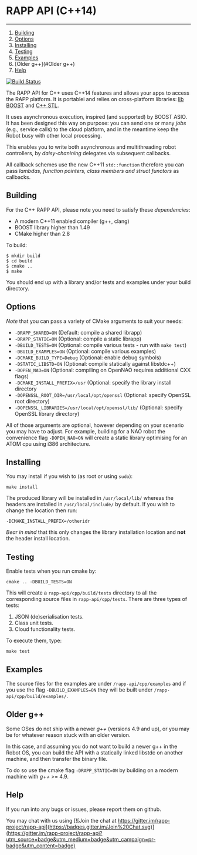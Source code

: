 # RAPP API (C++14)
-----------------------

1. [Building](#Building)
1. [Options](#Options)
1. [Installing](#Installing)
1. [Testing](#Testing)
1. [Examples](#Examples)
1. [Older g++](#Older g++)
1. [Help](#Help)

[![Build Status](https://travis-ci.org/rapp-project/rapp-api.svg?branch=cpp_dev)](https://travis-ci.org/rapp-project/rapp-api)

The RAPP API for C++ uses C++14 features and allows your apps to access the RAPP platform.
It is portablei and relies on cross-platform libraries: 
[lib BOOST](http://www.boost.org) and [C++ STL](https://en.wikipedia.org/wiki/Standard_Template_Library).

It uses asynchronous execution, inspired (and supported) by BOOST ASIO.
It has been designed this way on purpose: you can send one or many *jobs* (e.g., service calls)
to the cloud platform, and in the meantime keep the Robot busy with other local processing.

This enables you to write both asynchronous and multithreading robot controllers,
by *daisy-chanining* delegates via subsequent callbacks.

All callback schemes use the new C++11 `std::function` therefore you can pass 
*lambdas, function pointers, class members and struct functors* as callbacks.

## Building

For the C++ RAPP API, please note you need to satisfy these *dependencies*:
* A modern C++11 enabled compiler (g++, clang) 
* BOOST library higher than 1.49
* CMake higher than 2.8

To build:
```
$ mkdir build
$ cd build
$ cmake ..
$ make
```

You should end up with a library and/or tests and examples under your build directory.

## Options

*Note* that you can pass a variety of CMake arguments to suit your needs:

* `-DRAPP_SHARED=ON`		                        (Default: compile a shared librapp)
* `-DRAPP_STATIC=ON`		                        (Optional: compile a static librapp)
* `-DBUILD_TESTS=ON`                                (Optional: compile various tests - run with `make test`)
* `-DBUILD_EXAMPLES=ON`                             (Optional: compile various examples)
* `-DCMAKE_BUILD_TYPE=Debug`                        (Optional: enable debug symbols)
* `-DSTATIC_LIBSTD=ON`                              (Optional: compile statically against libstdc++)
* `-DOPEN_NAO=ON`                                   (Optional: compiling on OpenNAO requires additional CXX flags)
* `-DCMAKE_INSTALL_PREFIX=/usr`	                    (Optional: specify the library install directory
* `-DOPENSSL_ROOT_DIR=/usr/local/opt/openssl`       (Optional: specify OpenSSL root directory)
* `-DOPENSSL_LIBRARIES=/usr/local/opt/openssl/lib/` (Optional: specify OpenSSL library directory)

All of those arguments are optional, however depending on your scenario you may have to adjust.
For example, building for a NAO robot the convenience flag `-DOPEN_NAO=ON` will create a static library optimising for an ATOM cpu
using i386 architecture.

## Installing

You may install if you wish to (as root or using `sudo`):

```
make install
```

The produced library will be installed in `/usr/local/lib/` whereas the headers are installed in `/usr/local/include/` by default.
If you wish to change the location then run:

```
-DCMAKE_INSTALL_PREFIX=/otheridr
```

*Bear in mind* that this only changes the library installation location and **not** the header install location.

## Testing

Enable tests when you run cmake by:

```
cmake .. -DBUILD_TESTS=ON
```

This will create a `rapp-api/cpp/build/tests` directory to all the corresponding source files in `rapp-api/cpp/tests`.
There are three types of tests:

1. JSON (de)serialisation tests.
2. Class unit tests.
3. Cloud functionality tests.

To execute them, type:

```
make test
```

## Examples

The source files for the examples are under `/rapp-api/cpp/examples` and if you use the flag `-DBUILD_EXAMPLES=ON` they
will be built under `/rapp-api/cpp/build/examples/`.


## Older g++

Some OSes do not ship with a newer *g++* (versions 4.9 and up), or you may be for whatever reason stuck with an older version.

In this case, and assuming you do not want to build a newer g++ in the Robot OS,
you can build the API with a statically linked libstdc on another machine, and then transfer the binary file.

To do so use the cmake flag `-DRAPP_STATIC=ON` by building on a modern machine with *g++* >= 4.9.

## Help

If you run into any bugs or issues, please report them on github. 

You may chat with us using [![Join the chat at https://gitter.im/rapp-project/rapp-api](https://badges.gitter.im/Join%20Chat.svg)](https://gitter.im/rapp-project/rapp-api?utm_source=badge&utm_medium=badge&utm_campaign=pr-badge&utm_content=badge)

